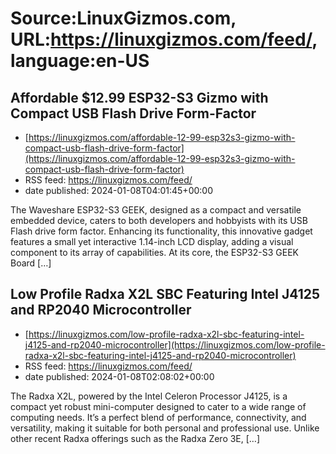 # Source:LinuxGizmos.com, URL:https://linuxgizmos.com/feed/, language:en-US

## Affordable $12.99 ESP32-S3 Gizmo with Compact USB Flash Drive Form-Factor
 - [https://linuxgizmos.com/affordable-12-99-esp32s3-gizmo-with-compact-usb-flash-drive-form-factor](https://linuxgizmos.com/affordable-12-99-esp32s3-gizmo-with-compact-usb-flash-drive-form-factor)
 - RSS feed: https://linuxgizmos.com/feed/
 - date published: 2024-01-08T04:01:45+00:00

The Waveshare ESP32-S3 GEEK, designed as a compact and versatile embedded device, caters to both developers and hobbyists with its USB Flash drive form factor. Enhancing its functionality, this innovative gadget features a small yet interactive 1.14-inch LCD display, adding a visual component to its array of capabilities. At its core, the ESP32-S3 GEEK Board [&#8230;]

## Low Profile Radxa X2L SBC Featuring Intel J4125 and RP2040 Microcontroller
 - [https://linuxgizmos.com/low-profile-radxa-x2l-sbc-featuring-intel-j4125-and-rp2040-microcontroller](https://linuxgizmos.com/low-profile-radxa-x2l-sbc-featuring-intel-j4125-and-rp2040-microcontroller)
 - RSS feed: https://linuxgizmos.com/feed/
 - date published: 2024-01-08T02:08:02+00:00

The Radxa X2L, powered by the Intel Celeron Processor J4125, is a compact yet robust mini-computer designed to cater to a wide range of computing needs. It&#8217;s a perfect blend of performance, connectivity, and versatility, making it suitable for both personal and professional use. Unlike other recent Radxa offerings such as the Radxa Zero 3E, [&#8230;]


